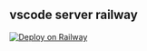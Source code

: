 ## vscode server railway
[![Deploy on Railway](https://railway.app/button.svg)](https://railway.app/new/template/NrOlqt?referralCode=mGWdgm)
